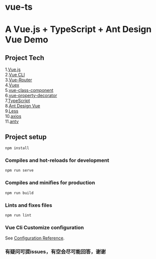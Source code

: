 # vue-ts 
# A Vue.js + TypeScript + Ant Design Vue Demo

## Project Tech
1.[Vue.js](https://cn.vuejs.org/v2/guide/index.html)  
2.[Vue CLI](https://cli.vuejs.org/zh/)  
3.[Vue-Router](https://router.vuejs.org/zh/)  
4.[Vuex](https://vuex.vuejs.org/zh/guide/)  
5.[vue-class-component](https://github.com/vuejs/vue-class-component)  
6.[vue-property-decorator](https://github.com/kaorun343/vue-property-decorator)  
7.[TypeScript](https://www.tslang.cn/)  
8.[Ant Design Vue](https://antdv.com/docs/vue/introduce-cn/)  
9.[Less](https://less.bootcss.com/)  
10.[axios](https://github.com/axios/axios)  
11.[antv](https://antv.vision/zh)  

## Project setup
```
npm install
```

### Compiles and hot-reloads for development
```
npm run serve
```

### Compiles and minifies for production
```
npm run build
```

### Lints and fixes files
```
npm run lint
```

### Vue Cli Customize configuration
See [Configuration Reference](https://cli.vuejs.org/config/).

### 有疑问可提issues，有空会尽可能回答，谢谢
